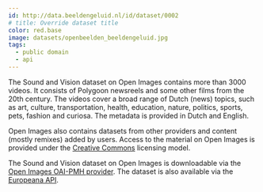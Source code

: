 ```yaml
---
id: http://data.beeldengeluid.nl/id/dataset/0002
# title: Override dataset title
color: red.base
image: datasets/openbeelden_beeldengeluid.jpg
tags:
  - public domain
  - api
---
```


The Sound and Vision dataset on Open Images contains more than 3000 videos. It consists of Polygoon newsreels and some other films from the 20th century. The videos cover a broad range of Dutch (news) topics, such as art, culture, transportation, health, education, nature, politics, sports, pets, fashion and curiosa. The metadata is provided in Dutch and English.

Open Images also contains datasets from other providers and content (mostly remixes) added by users. Access to the material on Open Images is provided under the [Creative Commons](http://www.creativecommons.org/ 'Creative Commons') licensing model.

The Sound and Vision dataset on Open Images is downloadable via the [Open Images OAI-PMH provider](http://www.openimages.eu/api). The dataset is also available via the [Europeana API](http://labs.europeana.eu/data/newsreels-from-sound-and-vision-on-the-netherlands-in-the-20th-century/).
